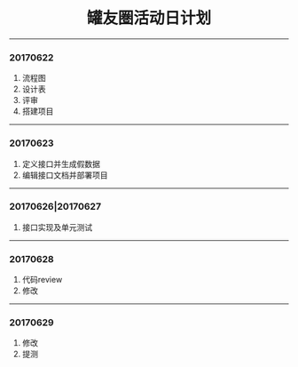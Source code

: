 # <center>罐友圏活动日计划</center>

---
### 20170622
1. 流程图
2. 设计表
3. 评审
4. 搭建项目

---
### 20170623
1. 定义接口并生成假数据
2. 编辑接口文档并部署项目

---
### 20170626|20170627
1. 接口实现及单元测试

---
### 20170628
1. 代码review
2. 修改

---
### 20170629
1. 修改
2. 提测
